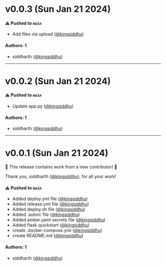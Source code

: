 # v0.0.3 (Sun Jan 21 2024)

#### ⚠️ Pushed to `main`

- Add files via upload ([@kingsiddhu](https://github.com/kingsiddhu))

#### Authors: 1

- siddharth ([@kingsiddhu](https://github.com/kingsiddhu))

---

# v0.0.2 (Sun Jan 21 2024)

#### ⚠️ Pushed to `main`

- Update app.py ([@kingsiddhu](https://github.com/kingsiddhu))

#### Authors: 1

- siddharth ([@kingsiddhu](https://github.com/kingsiddhu))

---

# v0.0.1 (Sun Jan 21 2024)

:tada: This release contains work from a new contributor! :tada:

Thank you, siddharth ([@kingsiddhu](https://github.com/kingsiddhu)), for all your work!

#### ⚠️ Pushed to `main`

- Added deploy.yml file ([@kingsiddhu](https://github.com/kingsiddhu))
- Added release.yml file ([@kingsiddhu](https://github.com/kingsiddhu))
- Added deploy.sh file ([@kingsiddhu](https://github.com/kingsiddhu))
- Added .autorc file ([@kingsiddhu](https://github.com/kingsiddhu))
- Added amber.yaml secrets file ([@kingsiddhu](https://github.com/kingsiddhu))
- Added flask quickstart ([@kingsiddhu](https://github.com/kingsiddhu))
- create .docker-compose.yml ([@kingsiddhu](https://github.com/kingsiddhu))
- create README.md ([@kingsiddhu](https://github.com/kingsiddhu))

#### Authors: 1

- siddharth ([@kingsiddhu](https://github.com/kingsiddhu))
